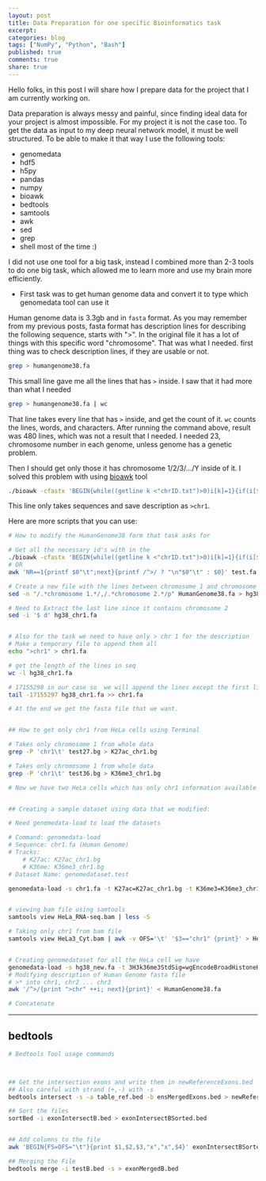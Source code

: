 ```yaml
---
layout: post
title: Data Preparation for one specific Bioinformatics task
excerpt:
categories: blog
tags: ["NumPy", "Python", "Bash"]
published: true
comments: true
share: true
---
```


Hello folks, in this post I will share how I prepare data for the project that I am currently working on.

Data preparation is always messy and painful, since finding ideal data for your project is almost impossible. For my project it is not the case too. To get the data as input to my deep neural network model, it must be well structured. To be able to make it that way I use the following tools:

- genomedata
- hdf5
- h5py
- pandas
- numpy
- bioawk
- bedtools
- samtools
- awk
- sed
- grep
- shell most of the time :)

I did not use one tool for a big task, instead I combined more than 2-3 tools to do one big task, which allowed me to learn more and use my brain more efficiently.

- First task was to get human genome data and convert it to type which genomedata tool can use it

Human genome data is 3.3gb and in ```fasta``` format. As you may remember from my previous posts, fasta format has description lines for describing the following sequence, starts with ">". In the original file it has a lot of things with this specific word "chromosome". That was what I needed. first thing was to check description lines, if they are usable or not.

```bash
grep > humangenome38.fa
```

This small line gave me all the lines that has ```>``` inside. I saw that it had more than what I needed

```bash
grep > humangenome38.fa | wc
```

That line takes every line that has ```>``` inside, and get the count of it. ```wc``` counts the lines, words, and characters. After running the command above, result was 480 lines, which was not a result that I needed. I needed 23, chromosome number in each genome, unless genome has a genetic problem.

Then I should get only those it has chromosome 1/2/3/.../Y inside of it. I solved this problem with using [bioawk](http://ged.msu.edu/angus/tutorials-2012/monday-june-11-links.html) tool

```bash
./bioawk -cfastx 'BEGIN{while((getline k <"chrID.txt")>0)i[k]=1}{if(i[$name])print ">"$name"\n"$seq}' hg38.fa
```

This line only takes sequences and save description as ```>chr1```.

Here are more scripts that you can use:

```bash
# How to modify the HumanGenome38 form that task asks for

# Get all the necessary id's with in the
./bioawk -cfastx 'BEGIN{while((getline k <"chrID.txt")>0)i[k]=1}{if(i[$name])print ">"$name"\n"$seq}' hg38.fa
# OR
awk 'NR==1{printf $0"\t";next}{printf /^>/ ? "\n"$0"\t" : $0}' test.fa | awk -F"\t" 'BEGIN{while((getline k < "chrID.txt")>0)i[k]=1}{gsub("^>","",$0); if(i[$1]){print ">"$1"\n"$2}}'

# Create a new file with the lines between chromosome 1 and chromosome 2
sed -n "/.*chromosome 1.*/,/.*chromosome 2.*/p" HumanGenome38.fa > hg38_chr1.fa

# Need to Extract the last line since it contains chromosome 2
sed -i '$ d' hg38_chr1.fa


# Also for the task we need to have only > chr 1 for the description
# Make a temporary file to append them all
echo ">chr1" > chr1.fa

# get the length of the lines in seq
wc -l hg38_chr1.fa

# 17155298 in our case so  we will append the lines except the first line
tail -17155297 hg38_chr1.fa >> chr1.fa

# At the end we get the fasta file that we want.


## How to get only chr1 from HeLa cells using Terminal

# Takes only chromosome 1 from whole data
grep -P 'chr1\t' test27.bg > K27ac_chr1.bg

# Takes only chromosome 1 from whole data
grep -P 'chr1\t' test36.bg > K36me3_chr1.bg

# Now we have two HeLa cells which has only chr1 information available


## Creating a sample dataset using data that we modified:

# Need genomedata-load to load the datasets

# Command: genomedata-load
# Sequence: chr1.fa (Human Genome)
# Tracks:
	# K27ac: K27ac_chr1.bg
	# K36me: K36me3_chr1.bg
# Dataset Name: genomedataset.test

genomedata-load -s chr1.fa -t K27ac=K27ac_chr1.bg -t K36me3=K36me3_chr1.bg  genomedataset.test


# viewing bam file using samtools
samtools view HeLa_RNA-seq.bam | less -S

# Taking only chr1 from bam file
samtools view HeLa3_Cyt.bam | awk -v OFS='\t' '$3=="chr1" {print}' > HeLa3_Cyt_chr1.bam


# Creating genomedataset for all the HeLa cell we have
genomedata-load -s hg38_new.fa -t 3H3k36me3StdSig=wgEncodeBroadHistoneHelas3H3k36me3StdSig.bg -t 3CtcfStdSig=wgEncodeBroadHistoneHelas3CtcfStdSig.bg -t 3H3k4me2StdSig=wgEncodeBroadHistoneHelas3H3k4me2StdSig.bg -t 3H3k04me1StdSi=wgEncodeBroadHistoneHelas3H3k04me1StdSig.bg -t 3H3k4me3StdSig=wgEncodeBroadHistoneHelas3H3k4me3StdSig.bg -t 3H3k09me3Sig=wgEncodeBroadHistoneHelas3H3k09me3Sig.bg -t 3H3k79me2StdSig=wgEncodeBroadHistoneHelas3H3k79me2StdSig.bg -t 3H3k27acStdSig=wgEncodeBroadHistoneHelas3H3k27acStdSig.bg -t 3H3k9acStdSig=wgEncodeBroadHistoneHelas3H3k9acStdSig.bg -t 3H3k27me3StdSig=wgEncodeBroadHistoneHelas3H3k27me3StdSig.bg -t 3H4k20me1StdSig=wgEncodeBroadHistoneHelas3H4k20me1StdSig.bg All_Hg38_HeLa.test
# Modifying description of Human Genome fasta file
# >* into chr1, chr2 ... chr3
awk '/^>/{print ">chr" ++i; next}{print}' < HumanGenome38.fa

# Concatenate
```
---

bedtools
---

```bash
# Bedtools Tool usage commands



## Get the intersection exons and write them in newReferenceExons.bed
## Also careful with strand (+,-) with -s
bedtools intersect -s -a table_ref.bed -b ensMergedExons.bed > newReferenceExons.bed

## Sort the files
sortBed -i exonIntersectB.bed > exonIntersectBSorted.bed


## Add columns to the file
awk 'BEGIN{FS=OFS="\t"}{print $1,$2,$3,"x","x",$4}' exonIntersectBSorted.bed > testB.bed

## Merging the File
bedtools merge -i testB.bed -s > exonMergedB.bed

```

